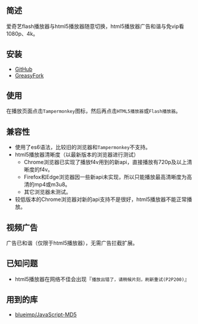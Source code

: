 ## 简述
爱奇艺flash播放器与html5播放器随意切换，html5播放器广告和谐与免vip看1080p、4k。

## 安装
* [GitHub](https://raw.githubusercontent.com/gooyie/userscript-iqiyi-player-switch/master/iqiyi-player-switch.user.js)
* [GreasyFork](https://greasyfork.org/zh-CN/scripts/28356-iqiyi-player-switch)

## 使用
在播放页面点击`Tampermonkey`图标，然后再点击`HTML5播放器`或`Flash播放器`。

## 兼容性
* 使用了es6语法，比较旧的浏览器和`Tampermonkey`不支持。
* html5播放器清晰度（以最新版本的浏览器进行测试）
  * Chrome浏览器已实现了播放f4v用到的新api，直接播放有720p及以上清晰度的f4v。
  * Firefox和Edge浏览器因一些新api未实现，所以只能播放最高清晰度为高清的mp4或m3u8。
  * 其它浏览器未测试。
* 较低版本的Chrome浏览器对新的api支持不是很好，html5播放器不能正常播放。

## 视频广告
广告已和谐（仅限于html5播放器），无需广告拦截扩展。

## 已知问题
* html5播放器在网络不佳会出现『`播放出错了，请稍候片刻，刷新重试(P2P200)`』

## 用到的库
* [blueimp/JavaScript-MD5](https://github.com/blueimp/JavaScript-MD5)
